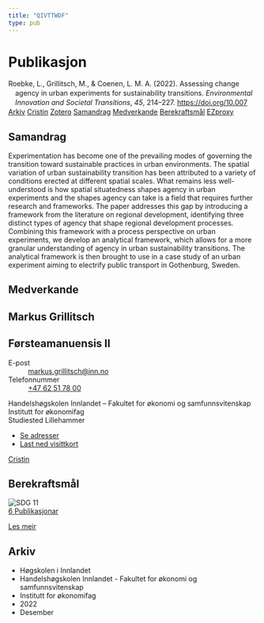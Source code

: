 ```yaml
---
title: "QIVTTWDF"
type: pub
---
```

<h1>Publikasjon</h1>
<article id="csl-bib-container-QIVTTWDF" class="csl-bib-container">
  <div class="csl-bib-body" style="line-height: 1.35; padding-left: 1em; text-indent:-1em;">
  <div class="csl-entry">Roebke, L., Grillitsch, M., &amp; Coenen, L. M. A. (2022). Assessing change agency in urban experiments for sustainability transitions. <i>Environmental Innovation and Societal Transitions</i>, <i>45</i>, 214&#x2013;227. <a href="https://doi.org/10.007">https://doi.org/10.007</a></div>
</div>
  <div class="csl-bib-buttons">
    <a href="#taxonomy-article-QIVTTWDF" class="csl-bib-button">Arkiv</a>
    <a href="https://app.cristin.no/results/show.jsf?id=2088363" alt="Cristin URL" class="csl-bib-button">Cristin</a>
    <a href="http://zotero.org/groups/5402882/items/QIVTTWDF" alt="Zotero URL" class="csl-bib-button">Zotero</a>
    <a href="#abstract-article-QIVTTWDF" class="csl-bib-button">Samandrag</a>
    <a href="#contributors-article-QIVTTWDF" class="csl-bib-button">Medverkande</a>
    <a href="#sdg-article-QIVTTWDF" class="csl-bib-button">Berekraftsmål</a>
    <a href="http://ezproxy.inn.no/login?url=https://doi.org/10.007" class="csl-bib-button">EZproxy</a>
  </div>
  <div id="csl-bib-meta-container-QIVTTWDF"></div>
</article>
<div id="csl-bib-meta-QIVTTWDF" class="csl-bib-meta">
  <article id="abstract-article-QIVTTWDF" class="abstract-article">
    <h1>Samandrag</h1>
    Experimentation has become one of the prevailing modes of governing the transition toward sustainable practices in urban environments. The spatial variation of urban sustainability transition has been attributed to a variety of conditions erected at different spatial scales. What remains less well-understood is how spatial situatedness shapes agency in urban experiments and the shapes agency can take is a field that requires further research and frameworks. The paper addresses this gap by introducing a framework from the literature on regional development, identifying three distinct types of agency that shape regional development processes. Combining this framework with a process perspective on urban experiments, we develop an analytical framework, which allows for a more granular understanding of agency in urban sustainability transitions. The analytical framework is then brought to use in a case study of an urban experiment aiming to electrify public transport in Gothenburg, Sweden.
  </article>
  <article id="contributors-article-QIVTTWDF" class="contributors-article">
    <h1>Medverkande</h1>
    <div class="personas"> <div class="vrtx-hinn-person-card"> <div class="photo"> <i class="lar la-user-circle missing-person"></i> </div> <div class="info"> <hgroup><h1>Markus Grillitsch</h1> <h2>Førsteamanuensis II</h2> </hgroup><dl> <dt>E-post</dt> <dd> <a href="mailto:markus.grillitsch@inn.no">markus.grillitsch@inn.no</a> </dd> <dt>Telefonnummer</dt> <dd><a href="tel:+4762517800"> +47 62 51 78 00 </a></dd> </dl> <p> Handelshøgskolen Innlandet – Fakultet for økonomi og samfunnsvitenskap<br> Institutt for økonomifag<br> Studiested Lillehammer </p> <ul class="vrtx-hinn-links"> <li><a href="https://www.inn.no/finn-en-ansatt/markus-grillitsch.html#vrtx-hinn-addresses">Se adresser</a></li> <li><a href="https://www.inn.no/finn-en-ansatt/markus-grillitsch.html?vrtx=vcf">Last ned visittkort</a></li> </ul> </div> </div> <a href="https://app.cristin.no/persons/show.jsf?id=1318006" alt="Cristin URL" class="personas-cristin">Cristin</a> </div>
  </article>
  <article id="sdg-article-QIVTTWDF" class="sdg-article">
    <h1>Berekraftsmål</h1>
    <div class="sdg-container"><div id="sdg11" class="sdg"> <img src="{{< params subfolder >}}images/sdg/sdg11_no.png" class="image" alt="SDG 11"> <div class="sdg-overlay"> <a href="{{< params subfolder >}}no/archive/?sdg=11#archive" class="sdg-publication-count"><span>6</span> Publikasjonar</a> <p><a href="NA" class="sdg-read-more">Les meir</a></p> </div> </div></div>
  </article>
  <article id="taxonomy-article-QIVTTWDF" class="taxonomy-article">
    <h1>Arkiv</h1>
    <ul>
      <li>Høgskolen i Innlandet</li>
      <li>Handelshøgskolen Innlandet - Fakultet for økonomi og samfunnsvitenskap</li>
      <li>Institutt for økonomifag</li>
      <li>2022</li>
      <li>Desember</li>
    </ul>
  </article>
</div>
